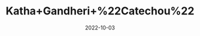 ---
title: 'Katha+Gandheri+%22Catechou%22'
date: '2022-10-03' 
metatag: '' 
inventory: '0' 
draft: false 
# meta description 
shortDescripton: 'Catechu+is+most+commonly+used+by+mouth+for+stomach+problems+such+as+diarrhea%2c+swelling+of+the+colon+(colitis)%2c+and+indigestion.'
description: 'Stone'
longdescription: ''
featured: True
# product Price
price: '50.0'
# Product Short Description
shortDescription: 'Catechu+is+most+commonly+used+by+mouth+for+stomach+problems+such+as+diarrhea%2c+swelling+of+the+colon+(colitis)%2c+and+indigestion.'
productID: '6370EBA5-1E23-ED11-9968-005056B3A416'
type: 'products'
category: 'Stone' 
thumnailproduct: 'https://eraconnect.blob.core.windows.net/product-images/aminsaddiquidawakhana/6370EBA5-1E23-ED11-9968-005056B3A416.webp' 
images:
  - image: 'https://eraconnect.blob.core.windows.net/product-images/aminsaddiquidawakhana/6370EBA5-1E23-ED11-9968-005056B3A416.webp'  
Variants:
---